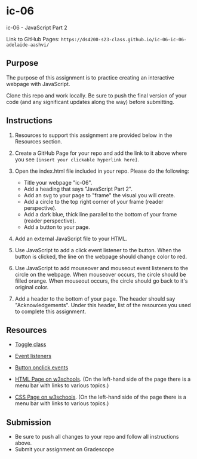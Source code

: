 # ic-06
ic-06 - JavaScript Part 2

Link to GitHub Pages: `https://ds4200-s23-class.github.io/ic-06-ic-06-adelaide-aashvi/`

## Purpose

The purpose of this assignment is to practice creating an interactive webpage with JavaScript.  

Clone this repo and work locally. Be sure to push the final version of your code (and any significant updates along the way) before submitting. 

## Instructions

1. Resources to support this assignment are provided below in the Resources section.  

1. Create a GitHub Page for your repo and add the link to it above where you see `[insert your clickable hyperlink here]`. 

1. Open the index.html file included in your repo. Please do the following: 
   - Title your webpage "ic-06". 
   - Add a heading that says "JavaScript Part 2".
   - Add an svg to your page to "frame" the visual you will create.
   - Add a circle to the top right corner of your frame (reader perspective).
   - Add a dark blue, thick line parallel to the bottom of your frame (reader perspective).   
   - Add a button to your page. 

1. Add an external JavaScript file to your HTML. 

1. Use JavaScript to add a click event listener to the button. When the button is clicked, the line on the webpage should change color to red.  

1. Use JavaScript to add mouseover and mouseout event listeners to the circle on the webpage. When mouseover occurs, the circle should be filled orange. When mouseout occurs, the circle should go back to it's original color. 

1. Add a header to the bottom of your page. The header should say "Acknowledgements". Under this header, list of the resources you used to complete this assignment.

## Resources 

* [Toggle class](https://www.w3schools.com/howto/howto_js_toggle_class.asp)

* [Event listeners](https://www.w3schools.com/js/js_htmldom_eventlistener.asp)

* [Button onclick events](https://www.w3schools.com/jsref/event_onclick.asp)

* [HTML Page on w3schools](https://www.w3schools.com/html/default.asp). (On the left-hand side of the page there is a menu bar with links to various topics.) 

* [CSS Page on w3schools](https://www.w3schools.com/css/default.asp). (On the left-hand side of the page there is a menu bar with links to various topics.) 

## Submission

* Be sure to push all changes to your repo and follow all instructions above. 
* Submit your assignment on Gradescope   
